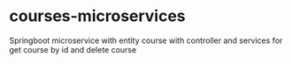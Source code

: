 # courses-microservices
Springboot microservice with entity course with controller and services for get course by id and delete course
